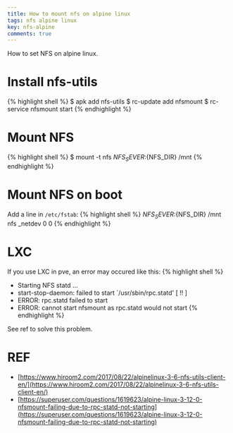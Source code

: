 ```yaml
---
title: How to mount nfs on alpine linux
tags: nfs alpine linux
key: nfs-alpine
comments: true
---
```


How to set NFS on alpine linux.

<!--more-->

# Install nfs-utils
{% highlight shell %}
$ apk add nfs-utils
$ rc-update add nfsmount
$ rc-service nfsmount start
{% endhighlight %}

# Mount NFS
{% highlight shell %}
$ mount -t nfs ${NFS_SEVER}:${NFS_DIR} /mnt
{% endhighlight %}

# Mount NFS on boot
Add a line in `/etc/fstab`:
{% highlight shell %}
${NFS_SEVER}:${NFS_DIR} /mnt nfs \_netdev 0 0
{% endhighlight %}

# LXC

If you use LXC in pve, an error may occured like this:
{% highlight shell %}
* Starting NFS statd ...
 * start-stop-daemon: failed to start `/usr/sbin/rpc.statd'                                                                                                         [ !! ]
 * ERROR: rpc.statd failed to start
 * ERROR: cannot start nfsmount as rpc.statd would not start
{% endhighlight %}

See ref to solve this problem.

# REF

- [https://www.hiroom2.com/2017/08/22/alpinelinux-3-6-nfs-utils-client-en/](https://www.hiroom2.com/2017/08/22/alpinelinux-3-6-nfs-utils-client-en/)
- [https://superuser.com/questions/1619623/alpine-linux-3-12-0-nfsmount-failing-due-to-rpc-statd-not-starting](https://superuser.com/questions/1619623/alpine-linux-3-12-0-nfsmount-failing-due-to-rpc-statd-not-starting)
